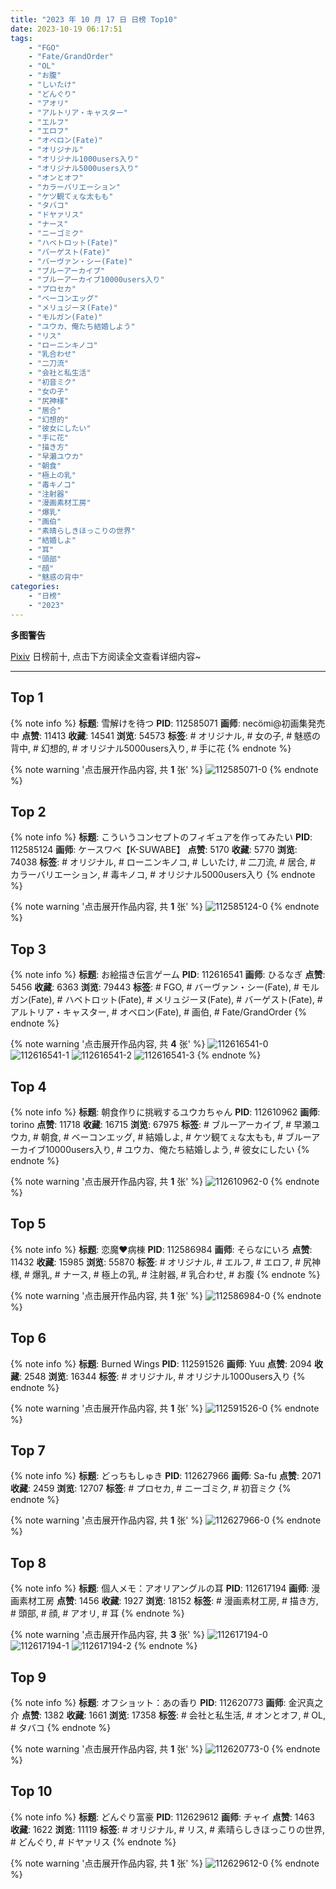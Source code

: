 ```yaml
---
title: "2023 年 10 月 17 日 日榜 Top10"
date: 2023-10-19 06:17:51
tags:
    - "FGO"
    - "Fate/GrandOrder"
    - "OL"
    - "お腹"
    - "しいたけ"
    - "どんぐり"
    - "アオリ"
    - "アルトリア・キャスター"
    - "エルフ"
    - "エロフ"
    - "オベロン(Fate)"
    - "オリジナル"
    - "オリジナル1000users入り"
    - "オリジナル5000users入り"
    - "オンとオフ"
    - "カラーバリエーション"
    - "ケツ観てぇな太もも"
    - "タバコ"
    - "ドヤァリス"
    - "ナース"
    - "ニーゴミク"
    - "ハベトロット(Fate)"
    - "バーゲスト(Fate)"
    - "バーヴァン・シー(Fate)"
    - "ブルーアーカイブ"
    - "ブルーアーカイブ10000users入り"
    - "プロセカ"
    - "ベーコンエッグ"
    - "メリュジーヌ(Fate)"
    - "モルガン(Fate)"
    - "ユウカ、俺たち結婚しよう"
    - "リス"
    - "ローニンキノコ"
    - "乳合わせ"
    - "二刀流"
    - "会社と私生活"
    - "初音ミク"
    - "女の子"
    - "尻神様"
    - "居合"
    - "幻想的"
    - "彼女にしたい"
    - "手に花"
    - "描き方"
    - "早瀬ユウカ"
    - "朝食"
    - "極上の乳"
    - "毒キノコ"
    - "注射器"
    - "漫画素材工房"
    - "爆乳"
    - "画伯"
    - "素晴らしきほっこりの世界"
    - "結婚しよ"
    - "耳"
    - "頭部"
    - "顔"
    - "魅惑の背中"
categories:
    - "日榜"
    - "2023"
---
```


<i class="fa fa-triangle-exclamation"></i>**多图警告**<i class="fa fa-triangle-exclamation"></i>

[Pixiv](https://www.pixiv.net/) 日榜前十, 点击下方阅读全文查看详细内容~

<!-- more -->

---

## Top 1

{% note info %}
**标题**: 雪解けを待つ
**PID**: 112585071 **画师**: necömi@初画集発売中
**点赞**: 11413 **收藏**: 14541 **浏览**: 54573
**标签**: # オリジナル, # 女の子, # 魅惑の背中, # 幻想的, # オリジナル5000users入り, # 手に花
{% endnote %}

{% note warning '点击展开作品内容, 共 **1** 张' %}
![112585071-0](https://i.pixiv.re/img-original/img/2023/10/16/00/00/22/112585071_p0.png)
{% endnote %}

## Top 2

{% note info %}
**标题**: こういうコンセプトのフィギュアを作ってみたい
**PID**: 112585124 **画师**: ケースワベ【K-SUWABE】
**点赞**: 5170 **收藏**: 5770 **浏览**: 74038
**标签**: # オリジナル, # ローニンキノコ, # しいたけ, # 二刀流, # 居合, # カラーバリエーション, # 毒キノコ, # オリジナル5000users入り
{% endnote %}

{% note warning '点击展开作品内容, 共 **1** 张' %}
![112585124-0](https://i.pixiv.re/img-original/img/2023/10/16/00/00/31/112585124_p0.jpg)
{% endnote %}

## Top 3

{% note info %}
**标题**: お絵描き伝言ゲーム
**PID**: 112616541 **画师**: ひるなぎ
**点赞**: 5456 **收藏**: 6363 **浏览**: 79443
**标签**: # FGO, # バーヴァン・シー(Fate), # モルガン(Fate), # ハベトロット(Fate), # メリュジーヌ(Fate), # バーゲスト(Fate), # アルトリア・キャスター, # オベロン(Fate), # 画伯, # Fate/GrandOrder
{% endnote %}

{% note warning '点击展开作品内容, 共 **4** 张' %}
![112616541-0](https://i.pixiv.re/img-original/img/2023/10/17/06/00/08/112616541_p0.jpg)
![112616541-1](https://i.pixiv.re/img-original/img/2023/10/17/06/00/08/112616541_p1.jpg)
![112616541-2](https://i.pixiv.re/img-original/img/2023/10/17/06/00/08/112616541_p2.jpg)
![112616541-3](https://i.pixiv.re/img-original/img/2023/10/17/06/00/08/112616541_p3.jpg)
{% endnote %}

## Top 4

{% note info %}
**标题**: 朝食作りに挑戦するユウカちゃん
**PID**: 112610962 **画师**: torino
**点赞**: 11718 **收藏**: 16715 **浏览**: 67975
**标签**: # ブルーアーカイブ, # 早瀬ユウカ, # 朝食, # ベーコンエッグ, # 結婚しよ, # ケツ観てぇな太もも, # ブルーアーカイブ10000users入り, # ユウカ、俺たち結婚しよう, # 彼女にしたい
{% endnote %}

{% note warning '点击展开作品内容, 共 **1** 张' %}
![112610962-0](https://i.pixiv.re/img-original/img/2023/10/17/00/00/19/112610962_p0.jpg)
{% endnote %}

## Top 5

{% note info %}
**标题**: 恋魔♥病棟
**PID**: 112586984 **画师**: そらなにいろ
**点赞**: 11432 **收藏**: 15985 **浏览**: 55870
**标签**: # オリジナル, # エルフ, # エロフ, # 尻神様, # 爆乳, # ナース, # 極上の乳, # 注射器, # 乳合わせ, # お腹
{% endnote %}

{% note warning '点击展开作品内容, 共 **1** 张' %}
![112586984-0](https://i.pixiv.re/img-original/img/2023/10/16/00/51/07/112586984_p0.png)
{% endnote %}

## Top 6

{% note info %}
**标题**: Burned Wings
**PID**: 112591526 **画师**: Yuu
**点赞**: 2094 **收藏**: 2548 **浏览**: 16344
**标签**: # オリジナル, # オリジナル1000users入り
{% endnote %}

{% note warning '点击展开作品内容, 共 **1** 张' %}
![112591526-0](https://i.pixiv.re/img-original/img/2023/10/16/06/15/59/112591526_p0.jpg)
{% endnote %}

## Top 7

{% note info %}
**标题**: どっちもしゅき
**PID**: 112627966 **画师**: Sa-fu
**点赞**: 2071 **收藏**: 2459 **浏览**: 12707
**标签**: # プロセカ, # ニーゴミク, # 初音ミク
{% endnote %}

{% note warning '点击展开作品内容, 共 **1** 张' %}
![112627966-0](https://i.pixiv.re/img-original/img/2023/10/17/19/20/34/112627966_p0.jpg)
{% endnote %}

## Top 8

{% note info %}
**标题**: 個人メモ：アオリアングルの耳
**PID**: 112617194 **画师**: 漫画素材工房
**点赞**: 1456 **收藏**: 1927 **浏览**: 18152
**标签**: # 漫画素材工房, # 描き方, # 頭部, # 顔, # アオリ, # 耳
{% endnote %}

{% note warning '点击展开作品内容, 共 **3** 张' %}
![112617194-0](https://i.pixiv.re/img-original/img/2023/10/17/07/00/04/112617194_p0.jpg)
![112617194-1](https://i.pixiv.re/img-original/img/2023/10/17/07/00/04/112617194_p1.jpg)
![112617194-2](https://i.pixiv.re/img-original/img/2023/10/17/07/00/04/112617194_p2.jpg)
{% endnote %}

## Top 9

{% note info %}
**标题**: オフショット：あの香り
**PID**: 112620773 **画师**: 金沢真之介
**点赞**: 1382 **收藏**: 1661 **浏览**: 17358
**标签**: # 会社と私生活, # オンとオフ, # OL, # タバコ
{% endnote %}

{% note warning '点击展开作品内容, 共 **1** 张' %}
![112620773-0](https://i.pixiv.re/img-original/img/2023/10/17/12/00/04/112620773_p0.jpg)
{% endnote %}

## Top 10

{% note info %}
**标题**: どんぐり富豪
**PID**: 112629612 **画师**: チャイ
**点赞**: 1463 **收藏**: 1622 **浏览**: 11119
**标签**: # オリジナル, # リス, # 素晴らしきほっこりの世界, # どんぐり, # ドヤァリス
{% endnote %}

{% note warning '点击展开作品内容, 共 **1** 张' %}
![112629612-0](https://i.pixiv.re/img-original/img/2023/10/17/20/30/00/112629612_p0.png)
{% endnote %}
